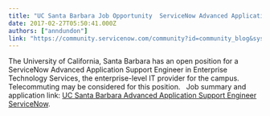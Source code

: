 ```yaml
---
title: "UC Santa Barbara Job Opportunity  ServiceNow Advanced Application Support Engineer"
date: 2017-02-27T05:50:41.000Z
authors: ["anndundon"]
link: "https://community.servicenow.com/community?id=community_blog&sys_id=4f9caee1dbd0dbc01dcaf3231f9619db"
---
```

<p>The University of California, Santa Barbara has an open position for a ServiceNow Advanced Application Support Engineer in Enterprise Technology Services, the enterprise-level IT provider for the campus. Telecommuting may be considered for this position.   Job summary and application link: <a title="w.ets.ucsb.edu/job-opportunities/advanced-application-support-engineer-servicenow" href="http://www.ets.ucsb.edu/job-opportunities/advanced-application-support-engineer-servicenow">UC Santa Barbara Advanced Application Support Engineer ServiceNow</a>.</p>